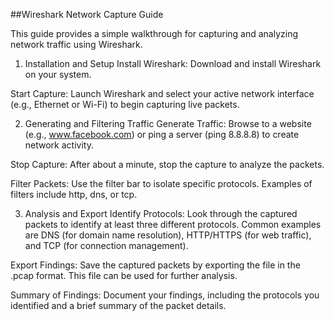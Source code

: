 ##Wireshark Network Capture Guide

This guide provides a simple walkthrough for capturing and analyzing network traffic using Wireshark.

1. Installation and Setup
Install Wireshark: Download and install Wireshark on your system.

Start Capture: Launch Wireshark and select your active network interface (e.g., Ethernet or Wi-Fi) to begin capturing live packets.

2. Generating and Filtering Traffic
Generate Traffic: Browse to a website (e.g., www.facebook.com) or ping a server (ping 8.8.8.8) to create network activity.

Stop Capture: After about a minute, stop the capture to analyze the packets.

Filter Packets: Use the filter bar to isolate specific protocols. Examples of filters include http, dns, or tcp.

3. Analysis and Export
Identify Protocols: Look through the captured packets to identify at least three different protocols. Common examples are DNS (for domain name resolution), HTTP/HTTPS (for web traffic), and TCP (for connection management).

Export Findings: Save the captured packets by exporting the file in the .pcap format. This file can be used for further analysis.

Summary of Findings: Document your findings, including the protocols you identified and a brief summary of the packet details.

